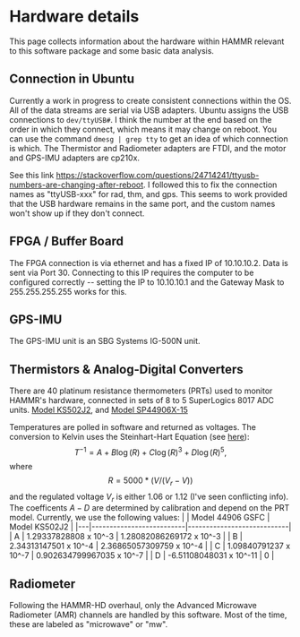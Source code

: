 # Hardware details
This page collects information about the hardware within HAMMR relevant to this software package and some basic data analysis.


## Connection in Ubuntu
Currently a work in progress to create consistent connections within the OS. All of the data streams are serial via USB adapters. Ubuntu assigns the USB connections to `dev/ttyUSB#`. I think the number at the end based on the order in which they connect, which means it may change on reboot. You can use the command `dmesg | grep tty` to get an idea of which connection is which. The Thermistor and Radiometer adapters are FTDI, and the motor and GPS-IMU adapters are cp210x. 

See this link https://stackoverflow.com/questions/24714241/ttyusb-numbers-are-changing-after-reboot.
I followed this to fix the connection names as "ttyUSB-xxx" for rad, thm, and gps. This seems to work provided that the USB hardware remains in the same port, and the custom names won't show up if they don't connect.


## FPGA / Buffer Board
The FPGA connection is via ethernet and has a fixed IP of 10.10.10.2. Data is sent via Port 30. Connecting to this IP requires the computer to be configured correctly -- setting the IP to 10.10.10.1 and the Gateway Mask to 255.255.255.255 works for this.


## GPS-IMU
The GPS-IMU unit is an SBG Systems IG-500N unit.


## Thermistors & Analog-Digital Converters
There are 40 platinum resistance thermometers (PRTs) used to monitor HAMMR's hardware, connected in sets of 8 to 5 SuperLogics 8017 ADC units. [Model KS502J2](https://www.digikey.com/en/products/detail/KS502J2/615-1073-ND/2651614), and [Model SP44906X-15](https://www.mouser.com/ProductDetail/Measurement-Specialties/SP44908X-15?qs=aXGKoampmnlT%2FWgkyUFuAQ%3D%3D)

Temperatures are polled in software and returned as voltages. The conversion to Kelvin uses the Steinhart-Hart Equation (see [here](https://assets.omega.com/spec/44000_THERMIS_ELEMENTS.pdf)):
$$
T^{-1} = A + B\log(R) + C\log(R)^3 + D\log(R)^5
,$$
where
$$
R = 5000 * (V / (V_r - V))
$$
and the regulated voltage $V_r$ is either 1.06 or 1.12 (I've seen conflicting info). The coefficents $A - D$ are determined by calibration and depend on the PRT model. Currently, we use the following values:
|   | Model 44906 GSFC         | Model KS502J2              |
|---|--------------------------|----------------------------|
| A | 1.29337828808 x 10^-3    | 1.28082086269172 x 10^-3   |
| B | 2.34313147501 x 10^-4    | 2.36865057309759 x 10^-4   |
| C | 1.09840791237 x 10^-7    | 0.902634799967035 x 10^-7  |
| D | -6.51108048031 x 10^-11  | 0                          |


## Radiometer
Following the HAMMR-HD overhaul, only the Advanced Microwave Radiometer (AMR) channels are handled by this software. Most of the time, these are labeled as "microwave" or "mw".